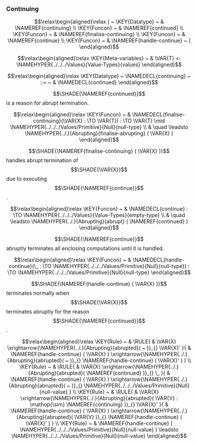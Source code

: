 ### Continuing
               


$$\relax\begin{aligned}\relax
  [ ~ 
  \KEY{Datatype} ~ & \NAMEREF{continuing} \\
  \KEY{Funcon} ~ & \NAMEREF{continued} \\
  \KEY{Funcon} ~ & \NAMEREF{finalise-continuing} \\
  \KEY{Funcon} ~ & \NAMEREF{continue} \\
  \KEY{Funcon} ~ & \NAMEREF{handle-continue}
  ~ ]
\end{aligned}$$

$$\relax\begin{aligned}\relax
  \KEY{Meta-variables} ~ 
  & \VAR{T} <: \NAMEHYPER{../../../Values}{Value-Types}{values}
\end{aligned}$$

$$\relax\begin{aligned}\relax
  \KEY{Datatype} ~ 
  \NAMEDECL{continuing}  
  ~ ::= ~ & \NAMEDECL{continued} 
\end{aligned}$$


  $$\SHADE{\NAMEREF{continued}}$$ is a reason for abrupt termination.


$$\relax\begin{aligned}\relax
  \KEY{Funcon} ~ 
  & \NAMEDECL{finalise-continuing}(\VAR{X} :  \TO \VAR{T}) :  \TO \VAR{T} \mid \NAMEHYPER{../../../Values/Primitive}{Null}{null-type} \\
  & \quad \leadsto \NAMEHYPER{../.}{Abrupting}{finalise-abrupting}
                     ( \VAR{X} )
\end{aligned}$$


  $$\SHADE{\NAMEREF{finalise-continuing}
           ( \VAR{X} )}$$ handles abrupt termination of $$\SHADE{\VAR{X}}$$ due to executing
  $$\SHADE{\NAMEREF{continue}}$$.


$$\relax\begin{aligned}\relax
  \KEY{Funcon} ~ 
  & \NAMEDECL{continue} :  \TO \NAMEHYPER{../../../Values}{Value-Types}{empty-type} \\
  & \quad \leadsto \NAMEHYPER{../.}{Abrupting}{abrupt}
                     ( \NAMEREF{continued} )
\end{aligned}$$


  $$\SHADE{\NAMEREF{continue}}$$ abruptly terminates all enclosing computations until it is handled.


$$\relax\begin{aligned}\relax
  \KEY{Funcon} ~ 
  & \NAMEDECL{handle-continue}(\_ :  \TO \NAMEHYPER{../../../Values/Primitive}{Null}{null-type}) :  \TO \NAMEHYPER{../../../Values/Primitive}{Null}{null-type}
\end{aligned}$$


  $$\SHADE{\NAMEREF{handle-continue}
           ( \VAR{X} )}$$ terminates normally when $$\SHADE{\VAR{X}}$$ terminates abruptly for the
  reason $$\SHADE{\NAMEREF{continued}}$$.


$$\relax\begin{aligned}\relax
  \KEY{Rule} ~ 
    & \RULE{
      &  \VAR{X} \xrightarrow{\NAMEHYPER{../.}{Abrupting}{abrupted}(  ~  )}_{} 
          \VAR{X}'
      }{
      &  \NAMEREF{handle-continue}
                      ( \VAR{X} ) \xrightarrow{\NAMEHYPER{../.}{Abrupting}{abrupted}(  ~  )}_{} 
          \NAMEREF{handle-continue}
            ( \VAR{X}' )
      }
\\
  \KEY{Rule} ~ 
    & \RULE{
      &  \VAR{X} \xrightarrow{\NAMEHYPER{../.}{Abrupting}{abrupted}( \NAMEREF{continued} )}_{} 
          \_
      }{
      &  \NAMEREF{handle-continue}
                      ( \VAR{X} ) \xrightarrow{\NAMEHYPER{../.}{Abrupting}{abrupted}(  ~  )}_{} 
          \NAMEHYPER{../../../Values/Primitive}{Null}{null-value}
      }
\\
  \KEY{Rule} ~ 
    & \RULE{
      &  \VAR{X} \xrightarrow{\NAMEHYPER{../.}{Abrupting}{abrupted}( \VAR{V} : \mathop{\sim} \NAMEREF{continuing} )}_{} 
          \VAR{X}'
      }{
      &  \NAMEREF{handle-continue}
                      ( \VAR{X} ) \xrightarrow{\NAMEHYPER{../.}{Abrupting}{abrupted}( \VAR{V} )}_{} 
          \NAMEREF{handle-continue}
            ( \VAR{X}' )
      }
\\
  \KEY{Rule} ~ 
    & \NAMEREF{handle-continue}
        ( \NAMEHYPER{../../../Values/Primitive}{Null}{null-value} ) \leadsto
        \NAMEHYPER{../../../Values/Primitive}{Null}{null-value}
\end{aligned}$$



[Funcons-beta]: /CBS-beta/math/Funcons-beta
  "FUNCONS-BETA"
[Unstable-Funcons-beta]: /CBS-beta/math/Unstable-Funcons-beta
  "UNSTABLE-FUNCONS-BETA"
[Languages-beta]: /CBS-beta/math/Languages-beta
  "LANGUAGES-BETA"
[Unstable-Languages-beta]: /CBS-beta/math/Unstable-Languages-beta
  "UNSTABLE-LANGUAGES-BETA"
[CBS-beta]: /CBS-beta 
  "CBS-BETA"
